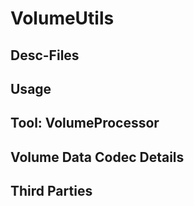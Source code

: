 # VolumeUtils

## Desc-Files

## Usage

## Tool: VolumeProcessor

## Volume Data Codec Details

## Third Parties

